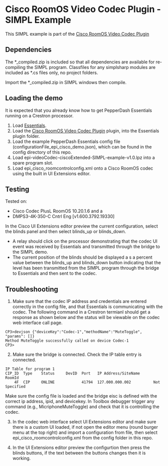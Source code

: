 # Cisco RoomOS Video Codec Plugin - SIMPL Example

This SIMPL example is part of the [Cisco RoomOS Video Codec Plugin](https://github.com/PepperDash/epi-videoCodec-ciscoExtended)

## Dependencies
The *_compiled.zip is included so that all dependencies are available for re-compiling the SIMPL program.
Classfiles for any simplsharp modules are included as *.cs files only, no project folders.

Import the *_compiled.zip in SIMPL windows then compile.

## Loading the demo
It is expected that you already know how to get PepperDash Essentials running on a Crestron processor.

1. Load [Essentials](https://github.com/PepperDash/Essentials).
2. Load the [Cisco RoomOS Video Codec Plugin](https://github.com/PepperDash/epi-videoCodec-ciscoExtended) plugin, into the Essentials plugin folder.
3. Load the example PepperDash Essentials config file (configurationFile_epi_cisco_demo.json), which can be found in the config directory of this repo.
4. Load epi-videoCodec-ciscoExtended-SIMPL-example-v1.0.lpz into a spare program slot.
5. Load epi_cisco_roomcontrolconfig.xml onto a Cisco RoomOS codec using the built in UI Extensions editor.


## Testing
Tested on:
* Cisco Codec PlusL RoomOS 10.20.1.6 and a
* DMPS3-4K-350-C Cntrl Eng [v1.600.3792.19330]


In the Cisco UI Extensions editor preview the current configuration, select the blinds panel and then select blinds_up or blinds_down.
* A relay should click on the processor demonstrating that the codec UI event was received by Essentials and transmitted through the bridge to the SIMPL demo.
* The current position of the blinds should be displayed a s a percent value between the blinds_up and blinds_down button indicating that the level has been transmitted from the SIMPL program through the bridge to Essentials and then sent to the codec.

## Troubleshooting
1. Make sure that the codec IP address and credentials are entered correctly in the config file, and that Essentials is communicating with the codec. The following command in a Crestron termianl should get a response as shown below and the status will be viewable on the codec web interface call page.

```
CP3>devjson {"deviceKey":"Codec-1","methodName":"MuteToggle", "params": []}
Method MuteToggle successfully called on device Codec-1
CP3>
```
2. Make sure the bridge is connected.
Check the IP table entry is connected.
```
IP Table for program 1
CIP_ID  Type    Status     DevID  Port   IP Address/SiteName      RoomId
    4F  CIP     ONLINE            41794  127.000.000.002          Not Specified
```
Make sure the config file is loaded and the bridge eisc is defined with the correct ip address, ipid, and devicekey.
In Toolbox debugger trigger any command (e.g., MicriphoneMuteToggle) and check that it is controlling the codec.

3. In the codec web interface select UI Extensions editor and make sure there is a custom UI loaded, if not open the editor menu (round burger menu at the top right) and import a configuration from file, then select epi_cisco_roomcontrolconfig.xml from the config folder in this repo.

4. In the UI Extensions editor preview the configurtion then press the blinds buttons, if the text between the buttons changes then it is working.
